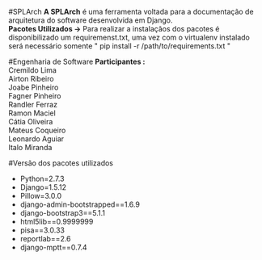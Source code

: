 #SPLArch
**A SPLArch** é uma ferramenta voltada para a documentação de arquitetura do software desenvolvida em Django.<br> 
**Pacotes Utilizados →** Para realizar a instalaçãos dos pacotes é disponibilizado um requiremenst.txt, uma vez com o virtualenv instalado será necessário somente " pip install -r /path/to/requirements.txt "<br>


#Engenharia de Software
**Participantes :**<br>
Cremildo Lima<br>
Airton Ribeiro<br>
Joabe Pinheiro<br>
Fagner Pinheiro<br>
Randler Ferraz<br>
Ramon Maciel<br>
Cátia Oliveira<br>
Mateus Coqueiro<br>
Leonardo Aguiar<br>
Italo Miranda<br>

#Versão dos pacotes utilizados<br>
* Python=2.7.3<br>
* Django=1.5.12<br>
* Pillow=3.0.0<br>
* django-admin-bootstrapped==1.6.9<br>
* django-bootstrap3==5.1.1<br>
* html5lib==0.9999999<br>
* pisa==3.0.33<br>
* reportlab==2.6<br>
* django-mptt==0.7.4<br>

